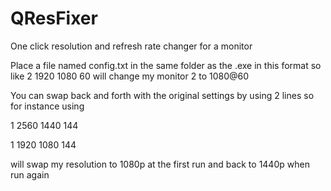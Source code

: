 # QResFixer

One click resolution and refresh rate changer for a monitor

Place a file named config.txt in the same folder as the .exe in this format <monitor number> <width> <height> <refresh rate> so like 2 1920 1080 60 will change my monitor 2 to 1080@60

You can swap back and forth with the original settings by using 2 lines so for instance using 

1 2560 1440 144


1 1920 1080 144 

will swap my resolution to 1080p at the first run and back to 1440p when run again
